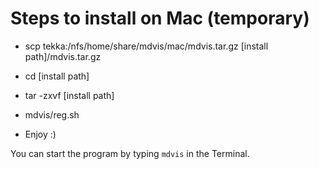 # Steps to install on Mac (temporary)

- scp tekka:/nfs/home/share/mdvis/mac/mdvis.tar.gz [install path]/mdvis.tar.gz

- cd [install path]

- tar -zxvf [install path]

- mdvis/reg.sh

- Enjoy :)

You can start the program by typing `mdvis` in the Terminal.
